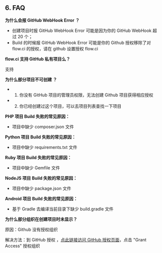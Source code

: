 ## 6. FAQ

<b>为什么会报 GitHub WebHook Error ？</b>

- 创建项目时报 GitHub WebHook Error 可能是因为你的 GitHub WebHook 超过 20 个；
- Build 的时候报 GitHub WebHook Error 可能是你的 Github 授权移除了对 flow.ci 的授权，请在 github 设置授权 flow.ci 

<b>flow.ci 支持 GitHub 私有项目么？</b>

支持

<b>为什么部分项目不可创建 ？</b>

- 1. 你没有 GitHub 项目的管理员权限，无法创建 Github 项目获得相应授权
- 2. 你已经创建过这个项目，可以去项目列表查找一下项目 

<b>PHP 项目 Build 失败的常见原因：</b>

- 项目中缺少 composer.json 文件



<b>Python 项目 Build 失败的常见原因：</b>

- 项目中缺少 requirements.txt 文件


<b>Ruby 项目 Build 失败的常见原因：</b>

- 项目中缺少 Gemfile 文件


<b>NodeJS 项目 Build 失败的常见原因：</b>

- 项目中缺少 package.json 文件


<b>Android 项目 Build 失败的常见原因：</b>

- 基于 Gradle 去编译当前目录下缺少 build.gradle 文件
 
<b>为什么部分组织在创建项目时未显示？</b>

原因：Github 没有授权组织

解决方法：到 GitHub 授权 ，[点此链接访问 GitHub 授权页面](https://github.com/settings/connections/applications/afcc2596ead856d71b16)，点击 "Grant Access" 授权组织

